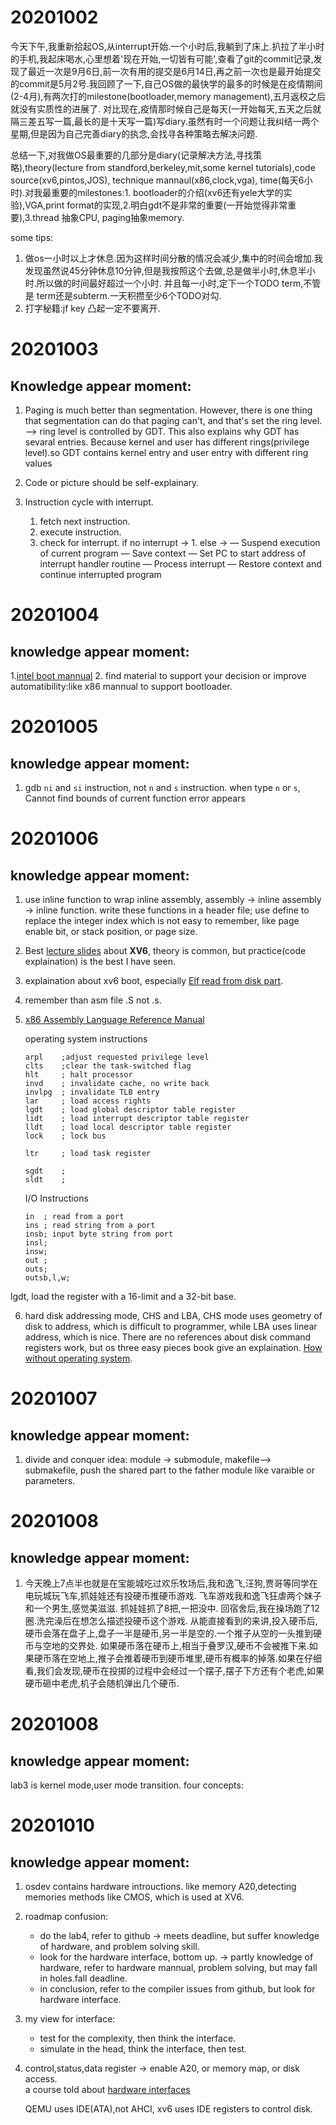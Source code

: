 # 20201002

今天下午,我重新拾起OS,从interrupt开始.一个小时后,我躺到了床上.扒拉了半小时的手机,我起床喝水,心里想着'现在开始,一切皆有可能',查看了git的commit记录,发现了最近一次是9月6日,前一次有用的提交是6月14日,再之前一次也是最开始提交的commit是5月2号.我回顾了一下,自己OS做的最快学的最多的时候是在疫情期间(2-4月),有两次打的milestone(bootloader,memory management),五月返校之后就没有实质性的进展了. 对比现在,疫情那时候自己是每天(一开始每天,五天之后就隔三差五写一篇,最长的是十天写一篇)写diary.虽然有时一个问题让我纠结一两个星期,但是因为自己完善diary的执念,会找寻各种策略去解决问题.

总结一下,对我做OS最重要的几部分是diary(记录解决方法,寻找策略),theory(lecture from standford,berkeley,mit,some kernel tutorials),code source(xv6,pintos,JOS), technique mannaul(x86,clock,vga), time(每天6小时).对我最重要的milestones:1. bootloader的介绍(xv6还有yele大学的实验),VGA,print format的实现,2.明白gdt不是非常的重要(一开始觉得非常重要),3.thread 抽象CPU, paging抽象memory. 

some tips:

1. 做os一小时以上才休息.因为这样时间分散的情况会减少,集中的时间会增加.我发现虽然说45分钟休息10分钟,但是我按照这个去做,总是做半小时,休息半小时.所以做的时间最好超过一个小时. 并且每一小时,定下一个TODO term,不管是 term还是subterm.一天积攒至少6个TODO对勾.
2. 打字秘籍:jf key 凸起一定不要离开.


# 20201003

## Knowledge appear moment:
1. Paging is much better than segmentation. However, there is one thing that segmentation can do that paging can't, and that's set the ring level. 
    --> ring level is controlled by GDT. This also explains why GDT has sevaral entries. Because kernel and user has different rings(privilege level).so GDT contains
        kernel entry and user entry with different ring values
2. Code or picture should be self-explainary.

3. Instruction cycle with interrupt.
    1. fetch next instruction.
    2. execute instruction.
    3. check for interrupt.
        if no interrupt -> 1.
        else -> 
        — Suspend execution of current program 
        — Save context
        — Set PC to start address of interrupt handler routine
        — Process interrupt
        — Restore context and continue interrupted program

# 20201004

## knowledge appear moment:

1.[intel boot mannual](https://www.intel.cn/content/dam/www/public/us/en/documents/white-papers/minimal-intel-architecture-boot-loader-paper.pdf)
2. find material to support your decision or  improve automatibility:like x86 mannual to support bootloader.

# 20201005

## knowledge appear moment:

1. gdb `ni` and `si` instruction, not `n` and `s` instruction. when type `n` or `s`, Cannot find bounds of current function error appears

# 20201006

## knowledge appear moment:

1. use inline function to wrap inline assembly, assembly -> inline assembly -> inline function. write these functions in a header file;
   use define to replace the integer index which is not easy to remember, like page enable bit, or stack position, or page size.

2. Best [lecture slides](https://www.ics.uci.edu/~aburtsev/143A/2017fall/) about **XV6**, theory is common, but practice(code explaination) is the best I have seen.

3. explaination about xv6 boot, especially [Elf read from disk part](http://leenjewel.github.io/blog/2015/05/26/%5B%28xue-xi-xv6%29%5D-jia-zai-bing-yun-xing-nei-he/).

4. remember than asm file .S not .s.

5. [x86 Assembly Language
Reference Manual](https://docs.oracle.com/cd/E19253-01/817-5477/817-5477.pdf)

    operating system instructions
    ```
    arpl    ;adjust requested privilege level
    clts    ;clear the task-switched flag
    hlt     ; halt processor
    invd    ; invalidate cache, no write back
    invlpg  ; invalidate TLB entry
    lar     ; load access rights
    lgdt    ; load global descriptor table register
    lidt    ; load interrupt descriptor table register
    lldt    ; load local descriptor table register
    lock    ; lock bus

    ltr     ; load task register

    sgdt    ;
    sldt    ;

    ```

    I/O Instructions
    ```
    in  ; read from a port
    ins ; read string from a port
    insb; input byte string from port
    insl;
    insw;
    out ;
    outs;
    outsb,l,w;
    ```


lgdt, load the register with a 16-limit and a 32-bit base.

6. hard disk addressing mode, CHS and LBA, CHS mode uses geometry of disk to address, which is difficult to programmer, while LBA uses linear address, which is nice.
    There are no references about disk command registers work, but os three easy pieces book give an explaination.
   [How without operating system](http://web.cs.ucla.edu/classes/spring08/cs111/scribe/2/index.html).

# 20201007

## knowledge appear moment:

1. divide and conquer idea:  module -> submodule,  makefile--> submakefile, push the shared part to the father module like varaible or parameters.

# 20201008

## knowledge appear moment:

1. 今天晚上7点半也就是在宝能城吃过欢乐牧场后,我和逸飞,汪狗,贾哥等同学在电玩城玩飞车,抓娃娃还有投硬币推硬币游戏. 飞车游戏我和逸飞狂虐两个妹子和一个男生,感觉美滋滋.
抓娃娃抓了8把,一把没中. 回宿舍后,我在操场跑了12圈.洗完澡后在想怎么描述投硬币这个游戏. 从能直接看到的来讲,投入硬币后,硬币会落在盘子上,盘子一半是硬币,另一半是空的.一个推子从空的一头推到硬币与空地的交界处.
如果硬币落在硬币上,相当于叠罗汉,硬币不会被推下来.如果硬币落在空地上,推子会推着硬币到硬币堆里,硬币有概率的掉落.如果在仔细看,我们会发现,硬币在投掷的过程中会经过一个摆子,摆子下方还有个老虎,如果硬币砸中老虎,机子会随机弹出几个硬币.

# 20201008

## knowledge appear moment:

lab3 is kernel mode,user mode transition. four concepts:


# 20201010

## knowledge appear moment:

1. osdev contains hardware introuctions. like memory A20,detecting memories methods like CMOS, which is used at XV6.
2. roadmap confusion:
    - do the lab4, refer to github -> meets deadline, but suffer knowledge of hardware, and problem solving skill.
    - look for the hardware interface, bottom up. -> partly knowledge of hardware, refer to hardware mannual, problem solving, but may fall in holes.fall deadline.
    - in conclusion, refer to the compiler issues from github, but look for hardware interface.

3. my view for interface:
    - test for the complexity, then think the interface.
    - simulate in the head, think the interface, then test.

4. control,status,data register -> enable A20, or memory map, or disk access.\
    a course told about [hardware interfaces](https://www.cis.upenn.edu/~milom/cse240-Fall06/)

    QEMU uses IDE(ATA),not AHCI, xv6 uses IDE registers to control disk.